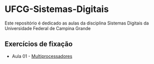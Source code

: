 # UFCG-Sistemas-Digitais

Este repositório é dedicado as aulas da disciplina Sistemas Digitais da Universidade Federal de Campina Grande


## Exercícios de fixação

- Aula 01 - [Multiprocessadores](https://docs.google.com/forms/d/e/1FAIpQLSc5BNepv5WNfnM8spQrwi8RyMfaqC4AYoz1CqPVDzXi0y6oyQ/viewform?usp=sf_link)
